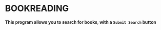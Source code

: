 # BOOKREADING

#### This program allows you to search for books, with a `Submit Search` button
#### 